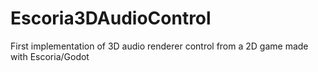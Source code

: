 # Escoria3DAudioControl
First implementation of 3D audio renderer control from a 2D game made with Escoria/Godot
